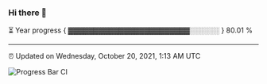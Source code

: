 ### Hi there 👋

⏳ Year progress { ▓▓▓▓▓▓▓▓▓▓▓▓▓▓▓▓▓▓▓▓▓▓▓▓░░░░░░ } 80.01 %

---

⏰ Updated on Wednesday, October 20, 2021, 1:13 AM UTC

![Progress Bar CI](https://github.com/arthurbuhl/arthurbuhl/workflows/Progress%20Bar%20CI/badge.svg)
